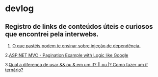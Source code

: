 # devlog

## Registro de links de conteúdos úteis e curiosos que encontrei pela interwebs.

1. [O que pastéis podem te ensinar sobre injeção de dependência.](http://balivo.com.br/post/o-que-pasteis-podem-te-ensinar-sobre-injecao-de-dependencia)

2.[ASP.NET MVC - Pagination Example with Logic like Google](http://www.swift.homolog.adttemp.com.br/ondecomprar-vans.aspx)

3.[Qual a diferença de usar && ou & em um if? || ou |? Como fazer um if ternário?](http://gabsferreira.com/operador-curto-circuito-e-if-ternario/)